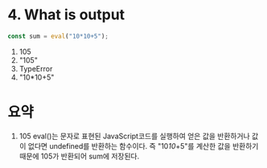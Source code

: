 # 4. What is output

```javascript
const sum = eval("10*10+5");
```

1. 105
2. "105"
3. TypeError
4. "10\*10+5"

# 요약

1. 105
   eval()는 문자로 표현된 JavaScript코드를 실행하여 얻은 값을 반환하거나 값이 없다면 undefined를 반환하는 함수이다. 즉 "10*10*+5"를 계산한 값을 반환하기 때문에 105가 반환되어 sum에 저장된다.
